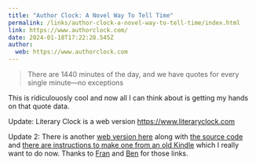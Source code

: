 ```yaml
---
title: "Author Clock: A Novel Way To Tell Time"
permalink: /links/author-clock-a-novel-way-to-tell-time/index.html
link: https://www.authorclock.com/
date: 2024-01-18T17:22:28.545Z
author: 
  web: https://www.authorclock.com
---
```


> There are 1440 minutes of the day, and we have quotes for every single minute—no exceptions

This is ridiculouosly cool and now all I can think about is getting my hands on that quote data.

Update: Literary Clock is a web version https://www.literaryclock.com 

Update 2: There is another [web version here](https://literature-clock.jenevoldsen.com/) along with [the source code](https://github.com/JohannesNE/literature-clock) and [there are instructions to make one from an old Kindle](https://www.instructables.com/Literary-Clock-Made-From-E-reader/) which I really want to do now. Thanks to [Fran](https://iamfran.com) and [Ben](https://bendaubney.com) for those links.